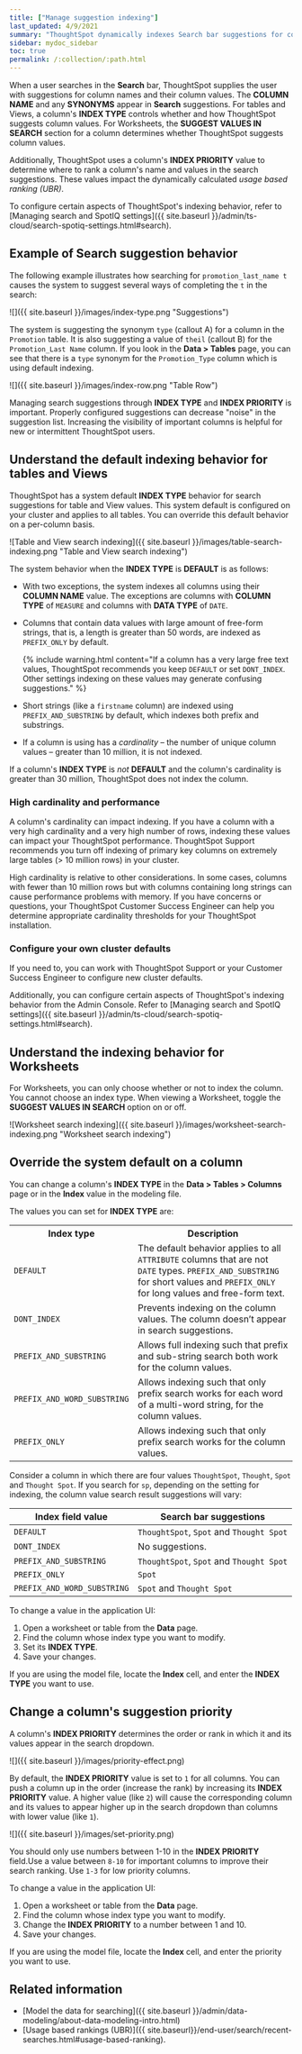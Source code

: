```yaml
---
title: ["Manage suggestion indexing"]
last_updated: 4/9/2021
summary: "ThoughtSpot dynamically indexes Search bar suggestions for column names and values."
sidebar: mydoc_sidebar
toc: true
permalink: /:collection/:path.html
---
```

When a user searches in the **Search** bar, ThoughtSpot supplies the user with
suggestions for column names and their column values. The **COLUMN NAME**
and any **SYNONYMS** appear in **Search** suggestions. For tables and Views, a column's **INDEX TYPE** controls whether and how ThoughtSpot suggests column values. For Worksheets, the **SUGGEST VALUES IN SEARCH** section for a column determines whether ThoughtSpot suggests column values.

Additionally, ThoughtSpot uses a column's **INDEX PRIORITY** value to determine where
to rank a column's name and values in the search suggestions. These values
impact the dynamically calculated _usage based ranking (UBR)_.

To configure certain aspects of ThoughtSpot's indexing behavior, refer to [Managing search and SpotIQ settings]({{ site.baseurl }}/admin/ts-cloud/search-spotiq-settings.html#search).

## Example of Search suggestion behavior

The following example illustrates how searching for `promotion_last_name t` causes
the system to suggest several ways of completing the `t` in the search:

![]({{ site.baseurl }}/images/index-type.png "Suggestions")

The system is suggesting the synonym `type` (callout A) for a column in the
`Promotion` table.  It is also suggesting a value of `theil` (callout B) for the
`Promotion_Last Name` column. If you look in the **Data > Tables** page, you can
see that there is a `type` synonym for the `Promotion_Type` column which is using
default indexing.

![]({{ site.baseurl }}/images/index-row.png "Table Row")

Managing search suggestions through **INDEX TYPE** and **INDEX PRIORITY** is
important. Properly configured suggestions can decrease "noise" in the
suggestion list. Increasing the visibility of important columns is helpful
for new or intermittent ThoughtSpot users.

## Understand the default indexing behavior for tables and Views

ThoughtSpot has a system default **INDEX TYPE** behavior for search suggestions for table and View values.
This system default is configured on your cluster and applies to all tables. You can override this default behavior on a per-column basis.

![Table and View search indexing]({{ site.baseurl }}/images/table-search-indexing.png "Table and View search indexing")

The system behavior when the **INDEX TYPE** is **DEFAULT** is as follows:

- With two exceptions, the system indexes all columns using their **COLUMN NAME**
value. The exceptions are columns with **COLUMN TYPE** of `MEASURE` and columns
with **DATA TYPE** of `DATE`.

- Columns that contain data values with large amount of free-form strings, that is,
a length is greater than 50 words, are indexed as `PREFIX_ONLY` by default.

  {% include warning.html content="If a column has a very large free text
  values, ThoughtSpot recommends you keep `DEFAULT` or set `DONT_INDEX`. Other
  settings indexing on these values may generate confusing suggestions." %}

- Short strings (like a `firstname` column) are indexed using
`PREFIX_AND_SUBSTRING` by default, which indexes both prefix and substrings.

- If a column is using has a _cardinality_ &ndash; the number of unique column values &ndash;  greater
  than 10 million, it is not indexed.

If a column's **INDEX TYPE** is _not_ **DEFAULT** and the column's cardinality is
greater than 30 million, ThoughtSpot does not index the column.

### High cardinality and performance

A column's cardinality can impact indexing. If you have a column with a very
high cardinality and a very high number of rows, indexing these values can
impact your ThoughtSpot performance. ThoughtSpot Support recommends you turn off
indexing of primary key columns on extremely large tables (> 10 million rows) in
your cluster.

High cardinality is relative to other considerations. In some cases, columns
with fewer than 10 million rows but with columns containing long strings can
cause performance problems with memory. If you have concerns or questions, your
ThoughtSpot Customer Success Engineer can help you determine appropriate
cardinality thresholds for your ThoughtSpot installation.

### Configure your own cluster defaults

If you need to, you can work with ThoughtSpot Support or your Customer Success
Engineer to configure new cluster defaults.

Additionally, you can configure certain aspects of ThoughtSpot's indexing behavior from the Admin Console. Refer to [Managing search and SpotIQ settings]({{ site.baseurl }}/admin/ts-cloud/search-spotiq-settings.html#search).

## Understand the indexing behavior for Worksheets
For Worksheets, you can only choose whether or not to index the column. You cannot choose an index type. When viewing a Worksheet, toggle the **SUGGEST VALUES IN SEARCH** option on or off.

![Worksheet search indexing]({{ site.baseurl }}/images/worksheet-search-indexing.png "Worksheet search indexing")

## Override the system default on a column

You can change a column's **INDEX TYPE** in the **Data > Tables > Columns** page
or in the **Index** value in the modeling file.  

The values you can set for **INDEX TYPE** are:

<table id="index-type">
<colgroup>
    <col style="width:30%">
    <col style="width:70%">
 </colgroup>
  <tbody>
  <tr>
    <th>Index type</th>
    <th>Description</th>
  </tr>
    <tr>
      <td><code class="highlighter-rouge">DEFAULT</code></td>
      <td>The default behavior applies to all <code class="highlighter-rouge">ATTRIBUTE</code> columns that are not <code class="highlighter-rouge">DATE</code> types. <code class="highlighter-rouge">PREFIX_AND_SUBSTRING</code> for short values and <code class="highlighter-rouge">PREFIX_ONLY</code> for long values and free-form text.</td>
    </tr>
    <tr>
      <td><code class="highlighter-rouge">DONT_INDEX</code></td>
      <td>Prevents indexing on the column values. The column doesn’t appear in search suggestions.</td>
    </tr>
    <tr>
      <td><code class="highlighter-rouge">PREFIX_AND_SUBSTRING</code></td>
      <td>Allows full indexing such that prefix and sub-string search both work for the column values.</td>
    </tr>
    <tr>
      <td><code class="highlighter-rouge">PREFIX_AND_WORD_SUBSTRING</code></td>
      <td>Allows indexing such that only prefix search works for each word of a multi-word string, for the column values.</td>
    </tr>
    <tr>
      <td><code class="highlighter-rouge">PREFIX_ONLY</code></td>
      <td>Allows indexing such that only prefix search works for the column values.</td>
    </tr>
  </tbody>
</table>

Consider a column in which there are four values `ThoughtSpot`, `Thought`,
`Spot` and `Thought Spot`. If you search for `sp`, depending on the setting for
indexing, the column value search result suggestions will vary:

|Index field value|Search bar suggestions|
|---------------------|----------------------|
|`DEFAULT`|`ThoughtSpot`, `Spot` and `Thought Spot`|
|`DONT_INDEX`|No suggestions.|
|`PREFIX_AND_SUBSTRING`|`ThoughtSpot`, `Spot` and `Thought Spot`|
|`PREFIX_ONLY`|`Spot`|
|`PREFIX_AND_WORD_SUBSTRING`|`Spot` and `Thought Spot`|

To change a value in the application UI:

1. Open a worksheet or table from the **Data** page.
2. Find the column whose index type you want to modify.
3. Set its **INDEX TYPE**.
4. Save your changes.

If you are using the model file, locate the **Index** cell, and enter the **INDEX TYPE** you
want to use.

## Change a column's suggestion priority

A column's **INDEX PRIORITY** determines the order or rank in which it and its
values appear in the search dropdown.

![]({{ site.baseurl }}/images/priority-effect.png)

By default, the **INDEX PRIORITY** value is set to `1` for all columns. You can
push a column up in the order (increase the rank) by increasing its **INDEX
PRIORITY** value. A higher value (like `2`) will cause the corresponding column
and its values to appear higher up in the search dropdown than columns with
lower value (like `1`).

![]({{ site.baseurl }}/images/set-priority.png)

You should only use numbers between 1-10 in the **INDEX PRIORITY** field.Use a
value between `8-10` for important columns to improve their search ranking. Use
`1-3` for low priority columns.  

 To change a value in the application UI:

1. Open a worksheet or table from the **Data** page.
2. Find the column whose index type you want to modify.
3. Change the **INDEX PRIORITY** to a number between 1 and 10.
4. Save your changes.

If you are using the model file, locate the **Index** cell, and enter the
priority you want to use.

## Related information  

- [Model the data for searching]({{ site.baseurl }}/admin/data-modeling/about-data-modeling-intro.html)
- [Usage based rankings (UBR)]({{ site.baseurl}}/end-user/search/recent-searches.html#usage-based-ranking).
